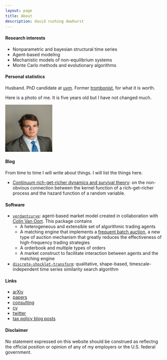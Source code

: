 ```yaml
---
layout: page
title: About 
description: david rushing dewhurst 
---
```


#### Research interests

+ Nonparametric and bayesian structural time series
+ Agent-based modeling
+ Mechanistic models of non-equilibrium systems
+ Monte Carlo methods and evolutionary algorithms

#### Personal statistics

Husband. PhD candidate at [uvm](http://vermontcomplexsystems.org/). 
Former [trombonist](http://www.frankwitheyscholarshipfund.org/?page_id=10), for what it is worth.

Here is a photo of me. It is five years old but I have not changed much.

<img src="./photos/2015-headshot.jpg" alt="a photo of me" width="150" height="150"/>

#### Blog

From time to time I will write about things. I will list the things here.

+ [Continuum rich-get-richer dynamics and survival theory](./blog/2020-01rgr/): 
on the non-obvious connection between
the kernel function of a rich-get-richer process and the hazard function of a random variable.


#### Software

+ [`verdantcurve`](https://gitlab.com/daviddewhurst/verdantcurve):
 agent-based market model created in collaboration with
 [Colin Van Oort](https://gitlab.com/omega1563). This package contains
	+ A heterogeneous and extensible set of algorithmic trading agents
	+ A matching engine that implements a [frequent batch auction](https://www.jstor.org/stable/pdf/42920973.pdf?casa_token=WQYwiAbhMW4AAAAA:6aPoP4fUReKATbS2faIbwiw8d0--C_c4CU1wCnwb9QtEHk4IabYUzcwJeHVs6M6UMYtwSrEdnTi8JAY-rZPfjTNbMHA0lFlbowmF3_JJ85vdPbRhDg), a new type of auction mechanism that greatly reduces the effectiveness of high-frequency trading strategies
	+ A orderbook and multiple types of orders
	+ A market construct to facilitate interaction between agents and the matching engine
+ [`discrete-shocklet-transform`](https://gitlab.com/compstorylab/discrete-shocklet-transform):
qualitative, shape-based, timescale-independent time series similarity search algorithm

#### Links

+ [arXiv](https://arxiv.org/search/?query=david+rushing+dewhurst&searchtype=all&abstracts=show&order=-announced_date_first&size=50)
+ [papers](./papers/)
+ [consulting](https://sociotechnicalsignals.com)
+ [cv](./documents/drd-cv.pdf)
+ [twitter](https://twitter.com/d_r_dewhurst)
+ [tax policy blog posts](https://taxfoundation.org/staff/david-dewhurst/)

#### Disclaimer

No statement expressed on this website should be construed as reflectng the 
official position or opinion of any of my employers or the U.S. federal government.
